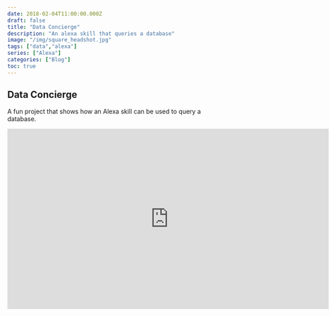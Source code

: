 ```yaml
---
date: 2018-02-04T11:00:00.000Z
draft: false
title: "Data Concierge"
description: "An alexa skill that queries a database"
image: "/img/square_headshot.jpg"
tags: ["data","alexa"]
series: ["Alexa"]
categories: ["Blog"]
toc: true
---
```


## Data Concierge

A fun project that shows how an Alexa skill can be used to query a database.

<iframe width="729" height="410" src="https://www.youtube.com/embed/vv4_mmsBvbk" frameborder="0" allow="accelerometer; autoplay; encrypted-media; gyroscope; picture-in-picture" allowfullscreen></iframe>